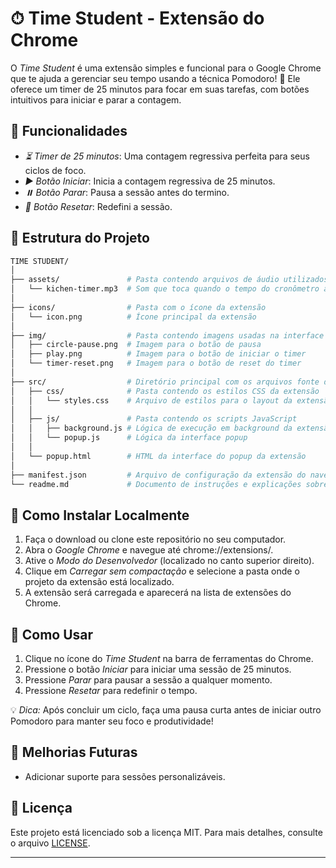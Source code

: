 # ⏱ Time Student - Extensão do Chrome

O *Time Student* é uma extensão simples e funcional para o Google Chrome que te ajuda a gerenciar seu tempo usando a técnica Pomodoro! 🍅 Ele oferece um timer de 25 minutos para focar em suas tarefas, com botões intuitivos para iniciar e parar a contagem.

## 🌟 Funcionalidades

- *⏳ Timer de 25 minutos*: Uma contagem regressiva perfeita para seus ciclos de foco.
- *▶️ Botão Iniciar*: Inicia a contagem regressiva de 25 minutos.
- *⏸️ Botão Parar*: Pausa a sessão antes do termino.
- *🔄 Botão Resetar*: Redefini a sessão.

## 📂 Estrutura do Projeto

```bash
TIME STUDENT/
│
├── assets/               # Pasta contendo arquivos de áudio utilizados pela extensão
│   └── kichen-timer.mp3  # Som que toca quando o tempo do cronômetro acaba
│
├── icons/                # Pasta com o ícone da extensão
│   └── icon.png          # Ícone principal da extensão
│
├── img/                  # Pasta contendo imagens usadas na interface da extensão
│   ├── circle-pause.png  # Imagem para o botão de pausa
│   ├── play.png          # Imagem para o botão de iniciar o timer
│   └── timer-reset.png   # Imagem para o botão de reset do timer
│
├── src/                  # Diretório principal com os arquivos fonte da extensão
│   ├── css/              # Pasta contendo os estilos CSS da extensão
│   │   └── styles.css    # Arquivo de estilos para o layout da extensão
│   │
│   ├── js/               # Pasta contendo os scripts JavaScript
│   │   ├── background.js # Lógica de execução em background da extensão
│   │   └── popup.js      # Lógica da interface popup
│   │
│   └── popup.html        # HTML da interface do popup da extensão
│
├── manifest.json         # Arquivo de configuração da extensão do navegador
└── readme.md             # Documento de instruções e explicações sobre a extensão
```


## 🚀 Como Instalar Localmente

1. Faça o download ou clone este repositório no seu computador.
2. Abra o *Google Chrome* e navegue até chrome://extensions/.
3. Ative o *Modo do Desenvolvedor* (localizado no canto superior direito).
4. Clique em *Carregar sem compactação* e selecione a pasta onde o projeto da extensão está localizado.
5. A extensão será carregada e aparecerá na lista de extensões do Chrome.

## 🎯 Como Usar

1. Clique no ícone do *Time Student* na barra de ferramentas do Chrome.
2. Pressione o botão *Iniciar* para iniciar uma sessão de 25 minutos.
3. Pressione *Parar* para pausar a sessão a qualquer momento.
4. Pressione *Resetar* para redefinir o tempo.


💡 *Dica:* Após concluir um ciclo, faça uma pausa curta antes de iniciar outro Pomodoro para manter seu foco e produtividade!

## 🚧 Melhorias Futuras

- Adicionar suporte para sessões personalizáveis.

## 📜 Licença

Este projeto está licenciado sob a licença MIT. Para mais detalhes, consulte o arquivo [LICENSE](LICENSE).

---
